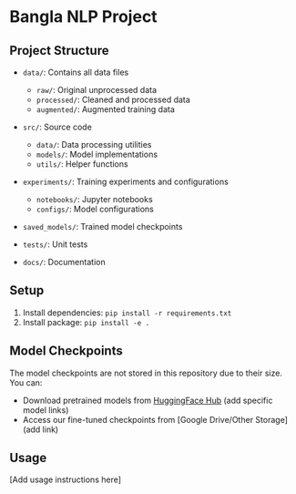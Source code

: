 # Bangla NLP Project

## Project Structure
- `data/`: Contains all data files
  - `raw/`: Original unprocessed data
  - `processed/`: Cleaned and processed data
  - `augmented/`: Augmented training data

- `src/`: Source code
  - `data/`: Data processing utilities
  - `models/`: Model implementations
  - `utils/`: Helper functions

- `experiments/`: Training experiments and configurations
  - `notebooks/`: Jupyter notebooks
  - `configs/`: Model configurations

- `saved_models/`: Trained model checkpoints
- `tests/`: Unit tests
- `docs/`: Documentation

## Setup
1. Install dependencies: `pip install -r requirements.txt`
2. Install package: `pip install -e .`

## Model Checkpoints
The model checkpoints are not stored in this repository due to their size. You can:
- Download pretrained models from [HuggingFace Hub](https://huggingface.co/models) (add specific model links)
- Access our fine-tuned checkpoints from [Google Drive/Other Storage] (add link)

## Usage
[Add usage instructions here] 